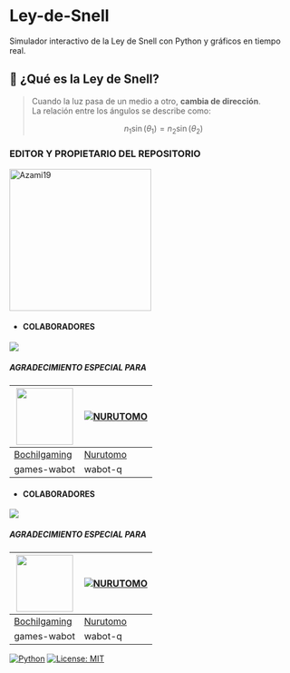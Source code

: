 # Ley-de-Snell
Simulador interactivo de la Ley de Snell con Python y gráficos en tiempo real.
## 🌟 ¿Qué es la Ley de Snell?
> Cuando la luz pasa de un medio a otro, **cambia de dirección**.  
> La relación entre los ángulos se describe como:  
>  
> $$ n_1 \sin(\theta_1) = n_2 \sin(\theta_2) $$

### EDITOR Y PROPIETARIO DEL REPOSITORIO
<a href="https://github.com/ArizzVal"><img src="https://avatars.githubusercontent.com/u/137434511?v=4" width="250" height="250" alt="Azami19"/></a>

- #### COLABORADORES 
<!--<a href="https://github.com/AzamiJs/CuriosityBot-MD/graphs/contributors">-->
<img src="https://contrib.rocks/image?repo=AzamiJs/CuriosityBot-MD" /> 
</a>

<!-- markdownlint-restore -->
<!-- prettier-ignore-end -->

<!-- ALL-CONTRIBUTORS-LIST:END -->

##### AGRADECIMIENTO ESPECIAL PARA
<!--[![Nurutomo](https://github.com/Nurutomo.png?size=100)](https://github.com/Nurutomo)
[![BochilGaming](https://github.com/BochilGaming.png?size=100)](https://github.com/BochilGaming)
[![adiwajshing/Baileys](https://github.com/adiwajshing.png?size=100)](https://github.com/adiwajshing)-->
<a href="https://github.com/BochilGaming"><img src="https://github.com/BochilGaming.png?size=100" width="100" height="100"></a> | [![NURUTOMO](https://github.com/Nurutomo.png?size=100)](https://github.com/Nurutomo) 
---|---
[Bochilgaming](https://github.com/BochilGaming)  | [Nurutomo](https://github.com/Nurutomo)
games-wabot | wabot-q |"><img src="https://github.com/AzamiJs.png" width="250" height="250" alt="Azami19"/></a>

- #### COLABORADORES 
<a href="https://github.com/AzamiJs/CuriosityBot-MD/graphs/contributors">
<img src="https://contrib.rocks/image?repo=AzamiJs/CuriosityBot-MD" /> 
</a>

<!-- markdownlint-restore -->
<!-- prettier-ignore-end -->

<!-- ALL-CONTRIBUTORS-LIST:END -->

##### AGRADECIMIENTO ESPECIAL PARA
<!--[![Nurutomo](https://github.com/Nurutomo.png?size=100)](https://github.com/Nurutomo)
[![BochilGaming](https://github.com/BochilGaming.png?size=100)](https://github.com/BochilGaming)
[![adiwajshing/Baileys](https://github.com/adiwajshing.png?size=100)](https://github.com/adiwajshing)-->
<a href="https://github.com/BochilGaming"><img src="https://github.com/BochilGaming.png?size=100" width="100" height="100"></a> | [![NURUTOMO](https://github.com/Nurutomo.png?size=100)](https://github.com/Nurutomo) 
---|---
[Bochilgaming](https://github.com/BochilGaming)  | [Nurutomo](https://github.com/Nurutomo)
games-wabot | wabot-q |

<a href="https://github.com/ArizzVal/Ley-de-Snell/graphs/contributors">
  </a>
<!-- <img src="https://contrib.rocks/image?repo=AzamiJs/CuriosityBot-MD" /> -->

<!--[![GUstavo](https://github.com/ArizzVal.png?size=100)](https://github.com/ArizzVal)-->

[![Python](https://img.shields.io/badge/Python-3.8%2B-blue)](https://python.org) 
[![License: MIT](https://img.shields.io/badge/License-MIT-yellow.svg)](LICENSE)
